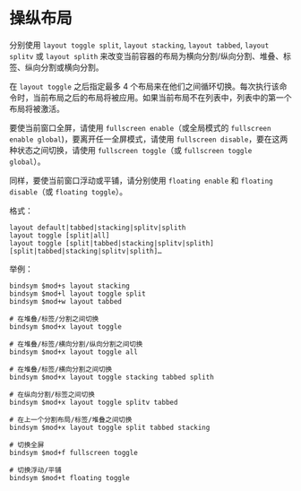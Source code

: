 # 操纵布局

分别使用 `layout toggle split`, `layout stacking`, `layout tabbed`, `layout splitv` 或 `layout splith` 来改变当前容器的布局为横向分割/纵向分割、堆叠、标签、纵向分割或横向分割。

在 `layout toggle` 之后指定最多 4 个布局来在他们之间循环切换。每次执行该命令时，当前布局之后的布局将被应用。如果当前布局不在列表中，列表中的第一个布局将被激活。

要使当前窗口全屏，请使用 `fullscreen enable`（或全局模式的 `fullscreen enable global`)，要离开任一全屏模式，请使用 `fullscreen disable`，要在这两种状态之间切换，请使用 `fullscreen toggle`（或 `fullscreen toggle global`）。

同样，要使当前窗口浮动或平铺，请分别使用 `floating enable` 和 `floating disable`（或 `floating toggle`）。

格式：
```
layout default|tabbed|stacking|splitv|splith
layout toggle [split|all]
layout toggle [split|tabbed|stacking|splitv|splith] [split|tabbed|stacking|splitv|splith]…
```

举例：

```
bindsym $mod+s layout stacking
bindsym $mod+l layout toggle split
bindsym $mod+w layout tabbed

# 在堆叠/标签/分割之间切换
bindsym $mod+x layout toggle

# 在堆叠/标签/横向分割/纵向分割之间切换
bindsym $mod+x layout toggle all

# 在堆叠/标签/横向分割之间切换
bindsym $mod+x layout toggle stacking tabbed splith

# 在纵向分割/标签之间切换
bindsym $mod+x layout toggle splitv tabbed

# 在上一个分割布局/标签/堆叠之间切换
bindsym $mod+x layout toggle split tabbed stacking

# 切换全屏
bindsym $mod+f fullscreen toggle

# 切换浮动/平铺
bindsym $mod+t floating toggle
```

